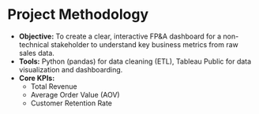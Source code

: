 # Project Methodology

- **Objective:** To create a clear, interactive FP&A dashboard for a non-technical stakeholder to understand key business metrics from raw sales data.
- **Tools:** Python (pandas) for data cleaning (ETL), Tableau Public for data visualization and dashboarding.
- **Core KPIs:**
    - Total Revenue
    - Average Order Value (AOV)
    - Customer Retention Rate